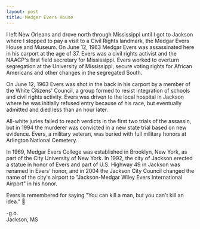 ```yaml
---
layout: post
title: Medger Evers House 
---
```

I left New Orleans and drove north through Mississippi until I got to Jackson where I stopped to pay a visit to a Civil Rights landmark, the Medgar Evers House and Museum.  On June 12, 1963 Medgar Evers was assassinated here in his carport at the age of 37. Evers was a civil rights activist and the NAACP's first field secretary for Mississippi. Evers worked to overturn segregation at the University of Mississippi, secure voting rights for African Americans and other changes in the segregated South. 

On June 12, 1963 Evers was shot in the back in his carport by a member of the White Citizens' Council, a group formed to resist integration of schools and civil rights activity. Evers was driven to the local hospital in Jackson where he was initially refused entry because of his race, but eventually admitted and died less than an hour later. 

All-white juries failed to reach verdicts in the first two trials of the assassin, but in 1994 the murderer was convicted in a new state trial based on new evidence. Evers, a military veteran, was buried with full military honors at Arlington National Cemetery.

In 1969, Medgar Evers College was established in Brooklyn, New York, as part of the City University of New York. In 1992, the city of Jackson erected a statue in honor of Evers and part of U.S. Highway 49 in Jackson was renamed in Evers' honor, and in 2004 the Jackson City Council changed the name of the city's airport to "Jackson-Medgar Wiley Evers International Airport" in his honor.

Evers is remembered for saying "You can kill a man, but you can't kill an idea."
👊

-g.o.  
Jackson, MS  


